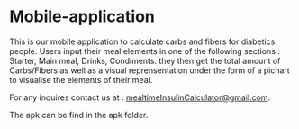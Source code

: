 # Mobile-application

This is our mobile application to calculate carbs and fibers for diabetics people.
Users input their meal elements in one of the following sections : Starter, Main meal, Drinks, Condiments.
they then get the total amount of Carbs/Fibers as well as a visual reprensentation under the form of a pichart to visualise the elements of their meal.

For any inquires contact us at : mealtimeInsulinCalculator@gmail.com.

The apk can be find in the apk folder.
